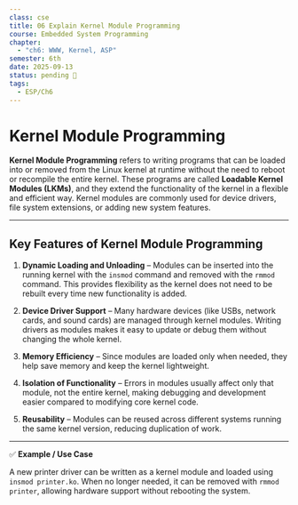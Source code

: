 ```yaml
---
class: cse
title: 06 Explain Kernel Module Programming
course: Embedded System Programming
chapter:
  - "ch6: WWW, Kernel, ASP"
semester: 6th
date: 2025-09-13
status: pending 🛑
tags:
  - ESP/Ch6
---
```

# Kernel Module Programming

**Kernel Module Programming** refers to writing programs that can be loaded into or removed from the Linux kernel at runtime without the need to reboot or recompile the entire kernel. These programs are called **Loadable Kernel Modules (LKMs)**, and they extend the functionality of the kernel in a flexible and efficient way. Kernel modules are commonly used for device drivers, file system extensions, or adding new system features.

---

## Key Features of Kernel Module Programming

1. **Dynamic Loading and Unloading** – Modules can be inserted into the running kernel with the `insmod` command and removed with the `rmmod` command. This provides flexibility as the kernel does not need to be rebuilt every time new functionality is added.
    
2. **Device Driver Support** – Many hardware devices (like USBs, network cards, and sound cards) are managed through kernel modules. Writing drivers as modules makes it easy to update or debug them without changing the whole kernel.
    
3. **Memory Efficiency** – Since modules are loaded only when needed, they help save memory and keep the kernel lightweight.
    
4. **Isolation of Functionality** – Errors in modules usually affect only that module, not the entire kernel, making debugging and development easier compared to modifying core kernel code.
    
5. **Reusability** – Modules can be reused across different systems running the same kernel version, reducing duplication of work.

---

✅ **Example / Use Case**

A new printer driver can be written as a kernel module and loaded using `insmod printer.ko`. When no longer needed, it can be removed with `rmmod printer`, allowing hardware support without rebooting the system.